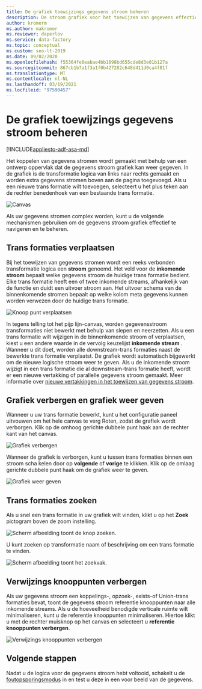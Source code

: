 ```yaml
---
title: De grafiek toewijzings gegevens stroom beheren
description: De stroom grafiek voor het toewijzen van gegevens effectief beheren en bewerken
author: kromerm
ms.author: makromer
ms.reviewer: daperlov
ms.service: data-factory
ms.topic: conceptual
ms.custom: seo-lt-2019
ms.date: 09/02/2020
ms.openlocfilehash: f55364fe0eabae4bb1698bd655cde8d3e01b127a
ms.sourcegitcommit: 867cb1b7a1f3a1f0b427282c648d411d0ca4f81f
ms.translationtype: MT
ms.contentlocale: nl-NL
ms.lasthandoff: 03/19/2021
ms.locfileid: "97590457"
---
```

# <a name="managing-the-mapping-data-flow-graph"></a>De grafiek toewijzings gegevens stroom beheren

[!INCLUDE[appliesto-adf-asa-md](includes/appliesto-adf-asa-md.md)]

Het koppelen van gegevens stromen wordt gemaakt met behulp van een ontwerp oppervlak dat de gegevens stroom grafiek kan weer gegeven. In de grafiek is de transformatie logica van links naar rechts gemaakt en worden extra gegevens stromen boven aan de pagina toegevoegd. Als u een nieuwe trans formatie wilt toevoegen, selecteert u het plus teken aan de rechter benedenhoek van een bestaande trans formatie.

![Canvas](media/data-flow/canvas-2.png)

Als uw gegevens stromen complex worden, kunt u de volgende mechanismen gebruiken om de gegevens stroom grafiek effectief te navigeren en te beheren. 

## <a name="moving-transformations"></a>Trans formaties verplaatsen

Bij het toewijzen van gegevens stromen wordt een reeks verbonden transformatie logica een **stroom** genoemd. Het veld voor de **inkomende stroom** bepaalt welke gegevens stroom de huidige trans formatie bedient. Elke trans formatie heeft een of twee inkomende streams, afhankelijk van de functie en duidt een uitvoer stroom aan. Het uitvoer schema van de binnenkomende stromen bepaalt op welke kolom meta gegevens kunnen worden verwezen door de huidige trans formatie.

![Knoop punt verplaatsen](media/data-flow/move-nodes.png "knoop punt verplaatsen")

In tegens telling tot het pijp lijn-canvas, worden gegevensstroom transformaties niet bewerkt met behulp van slepen en neerzetten. Als u een trans formatie wilt wijzigen in de binnenkomende stroom of verplaatsen, kiest u een andere waarde in de vervolg keuzelijst **inkomende stream** . Wanneer u dit doet, worden alle downstream-trans formaties naast de bewerkte trans formatie verplaatst. De grafiek wordt automatisch bijgewerkt om de nieuwe logische stroom weer te geven. Als u de inkomende stroom wijzigt in een trans formatie die al downstream-trans formatie heeft, wordt er een nieuwe vertakking of parallelle gegevens stroom gemaakt. Meer informatie over [nieuwe vertakkingen in het toewijzen van gegevens stroom](data-flow-new-branch.md).

## <a name="hide-graph-and-show-graph"></a>Grafiek verbergen en grafiek weer geven

Wanneer u uw trans formatie bewerkt, kunt u het configuratie paneel uitvouwen om het hele canvas te verg Roten, zodat de grafiek wordt verborgen. Klik op de omhoog gerichte dubbele punt haak aan de rechter kant van het canvas.

![Grafiek verbergen](media/data-flow/hide-graph.png "grafiek verbergen")

Wanneer de grafiek is verborgen, kunt u tussen trans formaties binnen een stroom scha kelen door op **volgende** of **vorige** te klikken. Klik op de omlaag gerichte dubbele punt haak om de grafiek weer te geven.

![Grafiek weer geven](media/data-flow/show-graph.png "grafiek weer geven")

## <a name="searching-for-transformations"></a>Trans formaties zoeken

Als u snel een trans formatie in uw grafiek wilt vinden, klikt u op het **Zoek** pictogram boven de zoom instelling.

![Scherm afbeelding toont de knop zoeken.](media/data-flow/search-1.png "Zoeken in grafiek")

U kunt zoeken op transformatie naam of beschrijving om een trans formatie te vinden.

![Scherm afbeelding toont het zoekvak.](media/data-flow/search-2.png "Zoeken in grafiek")

## <a name="hide-reference-nodes"></a>Verwijzings knooppunten verbergen

Als uw gegevens stroom een koppelings-, opzoek-, exists-of Union-trans formaties bevat, toont de gegevens stroom referentie knooppunten naar alle inkomende streams. Als u de hoeveelheid benodigde verticale ruimte wilt minimaliseren, kunt u de referentie knooppunten minimaliseren. Hiertoe klikt u met de rechter muisknop op het canvas en selecteert u **referentie knooppunten verbergen**.

![Verwijzings knooppunten verbergen](media/data-flow/hide-reference-nodes.png "Verwijzings knooppunten verbergen")

## <a name="next-steps"></a>Volgende stappen

Nadat u de logica voor de gegevens stroom hebt voltooid, schakelt u de [foutopsporingsmodus](concepts-data-flow-debug-mode.md) in en test u deze in een voor beeld van de gegevens.

